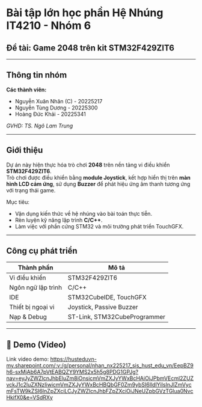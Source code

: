 # Bài tập lớn học phần Hệ Nhúng IT4210 - Nhóm 6  
## Đề tài: Game 2048 trên kit STM32F429ZIT6

---
## Thông tin nhóm
  
**Các thành viên:**

-  Nguyễn Xuân Nhân (C) - 20225217  
-  Nguyễn Tùng Dương - 20225300
-  Hoàng Đức Khải - 20225341

_GVHD: TS. Ngô Lam Trung_

---

##  Giới thiệu

Dự án này hiện thực hóa trò chơi **2048** trên nền tảng vi điều khiển **STM32F429ZIT6**.  
Trò chơi được điều khiển bằng **module Joystick**, kết hợp hiển thị trên **màn hình LCD cảm ứng**, sử dụng **Buzzer** để phát hiệu ứng âm thanh tương ứng với trạng thái game.

Mục tiêu:
- Vận dụng kiến thức về hệ nhúng vào bài toán thực tiễn.
- Rèn luyện kỹ năng lập trình **C/C++**.
- Làm việc với phần cứng STM32 và môi trường phát triển TouchGFX.

---

## Công cụ phát triển

| Thành phần               | Mô tả                        |
|-------------------------|------------------------------|
| Vi điều khiển           | STM32F429ZIT6                |
| Ngôn ngữ lập trình      | C/C++                        |
| IDE                     | STM32CubeIDE, TouchGFX       |
| Thiết bị ngoại vi       | Joystick, Passive Buzzer               |
| Nạp & Debug             | ST-Link, STM32CubeProgrammer |

---

## 🎥 Demo (Video)
Link video demo: https://husteduvn-my.sharepoint.com/:v:/g/personal/nhan_nx225217_sis_hust_edu_vn/EepBZ9h6-sxMjAb6A7pVtEABQZY9YMS2x5h5g8PDG1GPJg?nav=eyJyZWZlcnJhbEluZm8iOnsicmVmZXJyYWxBcHAiOiJPbmVEcml2ZUZvckJ1c2luZXNzIiwicmVmZXJyYWxBcHBQbGF0Zm9ybSI6IldlYiIsInJlZmVycmFsTW9kZSI6InZpZXciLCJyZWZlcnJhbFZpZXciOiJNeUZpbGVzTGlua0NvcHkifX0&e=VSdRXy
